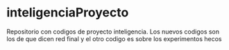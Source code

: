 # inteligenciaProyecto
Repositorio con codigos de proyecto inteligencia. Los nuevos codigos son los de que dicen red final  y el otro codigo es sobre los experimentos hecos
